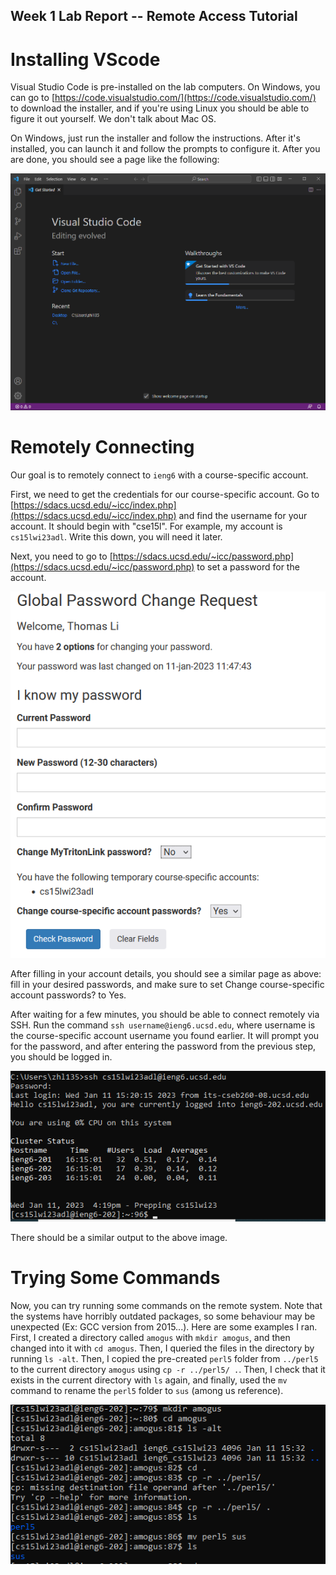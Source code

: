 ## Week 1 Lab Report -- Remote Access Tutorial

# Installing VScode

Visual Studio Code is pre-installed on the lab computers. On Windows, you can go to [https://code.visualstudio.com/](https://code.visualstudio.com/) to download the installer, and if you're using Linux you should be able to figure it out yourself. We don't talk about Mac OS.

On Windows, just run the installer and follow the instructions. After it's installed, you can launch it and follow the prompts to configure it. After you are done, you should see a page like the following:

![VS Code](vscode.png)

# Remotely Connecting

Our goal is to remotely connect to `ieng6` with a course-specific account.

First, we need to get the credentials for our course-specific account. Go to [https://sdacs.ucsd.edu/~icc/index.php](https://sdacs.ucsd.edu/~icc/index.php) and find the username for your account. It should begin with "cse15l". For example, my account is `cs15lwi23adl`. Write this down, you will need it later.

Next, you need to go to [https://sdacs.ucsd.edu/~icc/password.php](https://sdacs.ucsd.edu/~icc/password.php) to set a password for the account. 

![Password reset page](password.png)

After filling in your account details, you should see a similar page as above: fill in your desired passwords, and make sure to set Change course-specific account passwords? to Yes. 

After waiting for a few minutes, you should be able to connect remotely via SSH. Run the command `ssh username@ieng6.ucsd.edu`, where username is the course-specific account username you found earlier. It will prompt you for the password, and after entering the password from the previous step, you should be logged in. 

![SSH](ssh.png)

There should be a similar output to the above image. 

# Trying Some Commands

Now, you can try running some commands on the remote system. Note that the systems have horribly outdated packages, so some behaviour may be unexpected (Ex: GCC version from 2015...). Here are some examples I ran. First, I created a directory called `amogus` with `mkdir amogus`, and then changed into it with `cd amogus`. Then, I queried the files in the directory by running `ls -alt`. Then, I copied the pre-created `perl5` folder from `../perl5` to the current directory `amogus` using `cp -r ../perl5/ .`. Then, I check that it exists in the current directory with `ls` again, and finally, used the `mv` command to rename the `perl5` folder to `sus` (among us reference). 

![Commands](commands.png)


